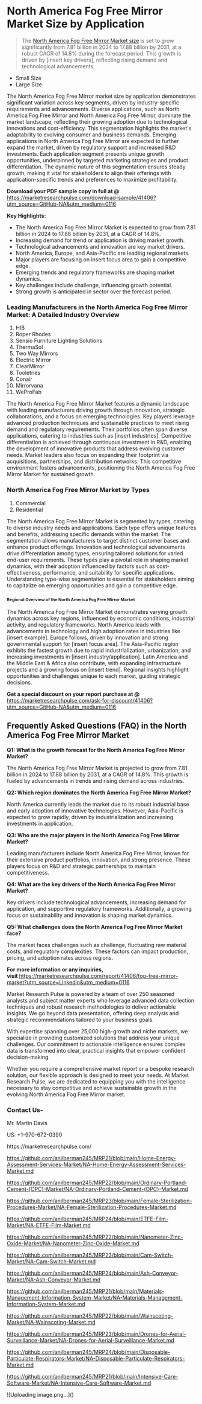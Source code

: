 <h1>North America Fog Free Mirror Market&nbsp;Size by Application</h1><blockquote><p>The <a href="https://marketresearchpulse.com/download-sample/41406?utm_source=GitHub-NA&amp;utm_medium=0116">North America Fog Free Mirror Market size</a> is set to grow significantly from 7.81 billion in 2024 to 17.88 billion by 2031, at a robust CAGR of 14.8% during the forecast period. This growth is driven by [insert key drivers], reflecting rising demand and technological advancements.</p></blockquote><ul><li>Small Size<li> Large Size</li></ul><p>The North America Fog Free Mirror market size by application demonstrates significant variation across key segments, driven by industry-specific requirements and advancements. Diverse applications, such as North America Fog Free Mirror and North America Fog Free Mirror, dominate the market landscape, reflecting their growing adoption due to technological innovations and cost-efficiency. This segmentation highlights the market's adaptability to evolving consumer and business demands. Emerging applications in North America Fog Free Mirror are expected to further expand the market, driven by regulatory support and increased R&D investments. Each application segment presents unique growth opportunities, underpinned by targeted marketing strategies and product differentiation. The dynamic nature of this segmentation ensures steady growth, making it vital for stakeholders to align their offerings with application-specific trends and preferences to maximize profitability.</p><p><strong>Download your PDF sample copy in full at @ </strong><a href="https://marketresearchpulse.com/download-sample/41406?utm_source=GitHub-NA&amp;utm_medium=0116">https://marketresearchpulse.com/download-sample/41406?utm_source=GitHub-NA&amp;utm_medium=0116</a></p><p><strong>Key Highlights: </strong></p><ul><li>The North America Fog Free Mirror Market is expected to grow from 7.81 billion in 2024 to 17.88 billion by 2031, at a CAGR of 14.8%.</li><li>Increasing demand for trend or application is driving market growth.</li><li>Technological advancements and innovation are key market drivers.</li><li>North America, Europe, and Asia-Pacific are leading regional markets.</li><li>Major players are focusing on insert focus area to gain a competitive edge.</li><li>Emerging trends and regulatory frameworks are shaping market dynamics.</li><li>Key challenges include challenge, influencing growth potential.</li><li>Strong growth is anticipated in sector over the forecast period.</li></ul><h3>Leading Manufacturers in the North America Fog Free Mirror Market: A Detailed Industry Overview</h3><ol><li>HIB</li><li>Roper Rhodes</li><li>Sensio Furniture Lighting Solutions</li><li>ThermaSol</li><li>Two Way Mirrors</li><li>Electric Mirror</li><li>ClearMirror</li><li>Tooletries</li><li>Conair</li><li>Mirrorvana</li><li>WeProFab</li></ol><div class="flex max-w-full flex-col flex-grow"><div class="min-h-8 text-message flex w-full flex-col items-end gap-2 whitespace-normal break-words [.text-message+&amp;]:mt-5" dir="auto" data-message-author-role="assistant" data-message-id="fd8432e4-4910-450d-b182-61b7bfb0a01f" data-message-model-slug="gpt-4o"><div class="flex w-full flex-col gap-1 empty:hidden first:pt-[3px]"><div class="markdown prose w-full break-words dark:prose-invert light"><p>The North America Fog Free Mirror Market features a dynamic landscape with leading manufacturers driving growth through innovation, strategic collaborations, and a focus on emerging technologies. Key players leverage advanced production techniques and sustainable practices to meet rising demand and regulatory requirements. Their portfolios often span diverse applications, catering to industries such as [insert industries]. Competitive differentiation is achieved through continuous investment in R&amp;D, enabling the development of innovative products that address evolving customer needs. Market leaders also focus on expanding their footprint via acquisitions, partnerships, and distribution networks. This competitive environment fosters advancements, positioning the North America Fog Free Mirror Market for sustained growth.</p></div></div></div></div><h3>North America Fog Free Mirror Market by Types</h3><ol><li>Commercial<li> Residential</li></ol><div class="flex max-w-full flex-col flex-grow"><div class="min-h-8 text-message flex w-full flex-col items-end gap-2 whitespace-normal break-words [.text-message+&amp;]:mt-5" dir="auto" data-message-author-role="assistant" data-message-id="084470be-0bb7-4664-bddf-5156b4f41249" data-message-model-slug="gpt-4o-mini"><div class="flex w-full flex-col gap-1 empty:hidden first:pt-[3px]"><div class="markdown prose w-full break-words dark:prose-invert light"><p>The North America Fog Free Mirror Market is segmented by types, catering to diverse industry needs and applications. Each type offers unique features and benefits, addressing specific demands within the market. The segmentation allows manufacturers to target distinct customer bases and enhance product offerings. Innovation and technological advancements drive differentiation among types, ensuring tailored solutions for varied end-user requirements. These types play a pivotal role in shaping market dynamics, with their adoption influenced by factors such as cost-effectiveness, performance, and suitability for specific applications. Understanding type-wise segmentation is essential for stakeholders aiming to capitalize on emerging opportunities and gain a competitive edge.</p></div></div></div></div><h3><span style="font-size: 11px;">Regional Overview of the North America Fog Free Mirror Market</span></h3><div class="flex max-w-full flex-col flex-grow"><div class="min-h-8 text-message flex w-full flex-col items-end gap-2 whitespace-normal break-words [.text-message+&amp;]:mt-5" dir="auto" data-message-author-role="assistant" data-message-id="e9038762-ce64-4e30-91c9-9bd413514231" data-message-model-slug="gpt-4o-mini"><div class="flex w-full flex-col gap-1 empty:hidden first:pt-[3px]"><div class="markdown prose w-full break-words dark:prose-invert light"><p>The North America Fog Free Mirror Market demonstrates varying growth dynamics across key regions, influenced by economic conditions, industrial activity, and regulatory frameworks. North America leads with advancements in technology and high adoption rates in industries like [insert example]. Europe follows, driven by innovation and strong governmental support for [insert focus area]. The Asia-Pacific region exhibits the fastest growth due to rapid industrialization, urbanization, and increasing investments in [insert industry/application]. Latin America and the Middle East &amp; Africa also contribute, with expanding infrastructure projects and a growing focus on [insert trend]. Regional insights highlight opportunities and challenges unique to each market, guiding strategic decisions.</p></div></div></div></div><p><strong>Get a special discount on your report purchase at @ </strong><a href="https://marketresearchpulse.com/ask-for-discount/41406?utm_source=GitHub-NA&amp;utm_medium=0116">https://marketresearchpulse.com/ask-for-discount/41406?utm_source=GitHub-NA&amp;utm_medium=0116</a></p><h2>Frequently Asked Questions (FAQ) in the North America Fog Free Mirror Market</h2><p><strong>Q1: What is the growth forecast for the North America Fog Free Mirror Market?</strong></p><p>The North America Fog Free Mirror Market is projected to grow from 7.81 billion in 2024 to 17.88 billion by 2031, at a CAGR of 14.8%. This growth is fueled by advancements in trends and rising demand across industries.</p><p><strong>Q2: Which region dominates the North America Fog Free Mirror Market?</strong></p><p>North America currently leads the market due to its robust industrial base and early adoption of innovative technologies. However, Asia-Pacific is expected to grow rapidly, driven by industrialization and increasing investments in application.</p><p><strong>Q3: Who are the major players in the North America Fog Free Mirror Market?</strong></p><p>Leading manufacturers include North America Fog Free Mirror, known for their extensive product portfolios, innovation, and strong presence. These players focus on R&amp;D and strategic partnerships to maintain competitiveness.</p><p><strong>Q4: What are the key drivers of the North America Fog Free Mirror Market?</strong></p><p>Key drivers include technological advancements, increasing demand for application, and supportive regulatory frameworks. Additionally, a growing focus on sustainability and innovation is shaping market dynamics.</p><p><strong>Q5: What challenges does the North America Fog Free Mirror Market face?</strong></p><p>The market faces challenges such as challenge, fluctuating raw material costs, and regulatory complexities. These factors can impact production, pricing, and adoption rates across regions.</p><p><strong>For more information or any inquiries, visit&nbsp;</strong><a href="https://marketresearchpulse.com/report/41406/fog-free-mirror-market?utm_source=Linkedin&utm_medium=0116">https://marketresearchpulse.com/report/41406/fog-free-mirror-market?utm_source=Linkedin&utm_medium=0116</a></p><p>Market Research Pulse is powered by a team of over 250 seasoned analysts and subject matter experts who leverage advanced data collection techniques and robust research methodologies to deliver actionable insights. We go beyond data presentation, offering deep analysis and strategic recommendations tailored to your business goals.</p><p>With expertise spanning over 25,000 high-growth and niche markets, we specialize in providing customized solutions that address your unique challenges. Our commitment to actionable intelligence ensures complex data is transformed into clear, practical insights that empower confident decision-making.</p><p>Whether you require a comprehensive market report or a bespoke research solution, our flexible approach is designed to meet your needs. At Market Research Pulse, we are dedicated to equipping you with the intelligence necessary to stay competitive and achieve sustainable growth in the evolving North America Fog Free Mirror market.</p><h3><strong>Contact Us-</strong></h3><p>Mr. Martin Davis</p><p>US: +1-970-672-0390</p><p>https://marketresearchpulse.com/</p><p><a href="https://github.com/anilberman245/MRP21/blob/main/Home-Energy-Assessment-Services-Market/NA-Home-Energy-Assessment-Services-Market.md">https://github.com/anilberman245/MRP21/blob/main/Home-Energy-Assessment-Services-Market/NA-Home-Energy-Assessment-Services-Market.md</a></p><p><a href="https://github.com/anilberman245/MRP22/blob/main/Ordinary-Portland-Cement-(OPC)-Market/NA-Ordinary-Portland-Cement-(OPC)-Market.md">https://github.com/anilberman245/MRP22/blob/main/Ordinary-Portland-Cement-(OPC)-Market/NA-Ordinary-Portland-Cement-(OPC)-Market.md</a></p><p><a href="https://github.com/anilberman245/MRP23/blob/main/Female-Sterilization-Procedures-Market/NA-Female-Sterilization-Procedures-Market.md">https://github.com/anilberman245/MRP23/blob/main/Female-Sterilization-Procedures-Market/NA-Female-Sterilization-Procedures-Market.md</a></p><p><a href="https://github.com/anilberman245/MRP24/blob/main/ETFE-Film-Market/NA-ETFE-Film-Market.md">https://github.com/anilberman245/MRP24/blob/main/ETFE-Film-Market/NA-ETFE-Film-Market.md</a></p><p><a href="https://github.com/anilberman245/MRP22/blob/main/Nanometer-Zinc-Oxide-Market/NA-Nanometer-Zinc-Oxide-Market.md">https://github.com/anilberman245/MRP22/blob/main/Nanometer-Zinc-Oxide-Market/NA-Nanometer-Zinc-Oxide-Market.md</a></p><p><a href="https://github.com/anilberman245/MRP23/blob/main/Cam-Switch-Market/NA-Cam-Switch-Market.md">https://github.com/anilberman245/MRP23/blob/main/Cam-Switch-Market/NA-Cam-Switch-Market.md</a></p><p><a href="https://github.com/anilberman245/MRP24/blob/main/Ash-Conveyor-Market/NA-Ash-Conveyor-Market.md">https://github.com/anilberman245/MRP24/blob/main/Ash-Conveyor-Market/NA-Ash-Conveyor-Market.md</a></p><p><a href="https://github.com/anilberman245/MRP21/blob/main/Materials-Management-Information-System-Market/NA-Materials-Management-Information-System-Market.md">https://github.com/anilberman245/MRP21/blob/main/Materials-Management-Information-System-Market/NA-Materials-Management-Information-System-Market.md</a></p><p><a href="https://github.com/anilberman245/MRP22/blob/main/Wainscoting-Market/NA-Wainscoting-Market.md">https://github.com/anilberman245/MRP22/blob/main/Wainscoting-Market/NA-Wainscoting-Market.md</a></p><p><a href="https://github.com/anilberman245/MRP23/blob/main/Drones-for-Aerial-Surveillance-Market/NA-Drones-for-Aerial-Surveillance-Market.md">https://github.com/anilberman245/MRP23/blob/main/Drones-for-Aerial-Surveillance-Market/NA-Drones-for-Aerial-Surveillance-Market.md</a></p><p><a href="https://github.com/anilberman245/MRP24/blob/main/Disposable-Particulate-Respirators-Market/NA-Disposable-Particulate-Respirators-Market.md">https://github.com/anilberman245/MRP24/blob/main/Disposable-Particulate-Respirators-Market/NA-Disposable-Particulate-Respirators-Market.md</a></p><p><a href="https://github.com/anilberman245/MRP21/blob/main/Intensive-Care-Software-Market/NA-Intensive-Care-Software-Market.md">https://github.com/anilberman245/MRP21/blob/main/Intensive-Care-Software-Market/NA-Intensive-Care-Software-Market.md</a></p>
![Uploading image.png…]()
